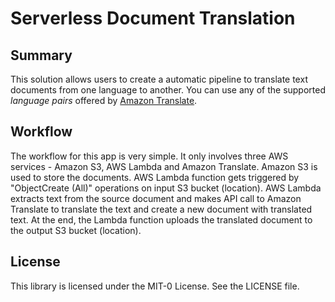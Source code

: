 # Serverless Document Translation

## Summary
This solution allows users to create a automatic pipeline to translate text documents from one language to another. You can use any of the supported *language pairs* offered by [Amazon Translate](https://docs.aws.amazon.com/translate/latest/dg/what-is.html).


## Workflow
The workflow for this app is very simple. It only involves three AWS services - Amazon S3, AWS Lambda and Amazon Translate. Amazon S3 is used to store the documents. AWS Lambda function gets triggered by "ObjectCreate (All)" operations on input S3 bucket (location). AWS Lambda extracts text from the source document and makes API call to Amazon Translate to translate the text and create a new document with translated text. At the end, the Lambda function uploads the translated document to the output S3 bucket (location).

## License

This library is licensed under the MIT-0 License. See the LICENSE file.


